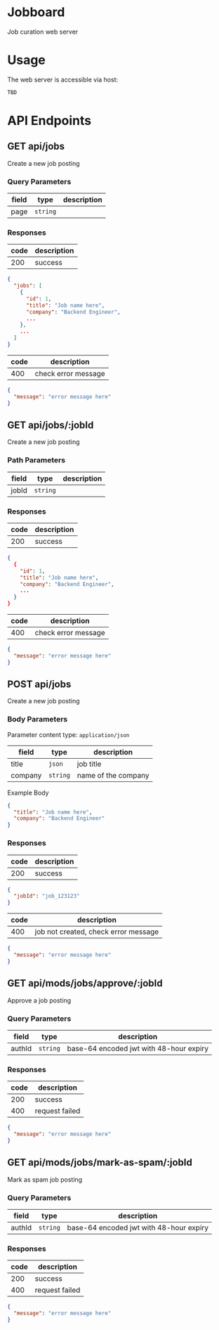 # Jobboard

Job curation web server

# Usage

The web server is accessible via host:

```bash
TBD
```

# API Endpoints

## GET api/jobs

Create a new job posting

### Query Parameters

| field | type     | description |
| ----- | -------- | ----------- |
| page  | `string` |             |

### Responses

| code | description |
| ---- | ----------- |
| 200  | success     |

```json
{
  "jobs": [
    {
      "id": 1,
      "title": "Job name here",
      "company": "Backend Engineer",
      ...
    },
    ...
  ]
}
```

| code | description         |
| ---- | ------------------- |
| 400  | check error message |

```json
{
  "message": "error message here"
}
```

## GET api/jobs/:jobId

Create a new job posting

### Path Parameters

| field | type     | description |
| ----- | -------- | ----------- |
| jobId | `string` |             |

### Responses

| code | description |
| ---- | ----------- |
| 200  | success     |

```json
{
  {
    "id": 1,
    "title": "Job name here",
    "company": "Backend Engineer",
    ...
  }
}
```

| code | description         |
| ---- | ------------------- |
| 400  | check error message |

```json
{
  "message": "error message here"
}
```

## POST api/jobs

Create a new job posting

### Body Parameters

Parameter content type: `application/json`

| field   | type     | description         |
| ------- | -------- | ------------------- |
| title   | `json`   | job title           |
| company | `string` | name of the company |

Example Body

```json
{
  "title": "Job name here",
  "company": "Backend Engineer"
}
```

### Responses

| code | description |
| ---- | ----------- |
| 200  | success     |

```json
{
  "jobId": "job_123123"
}
```

| code | description                          |
| ---- | ------------------------------------ |
| 400  | job not created, check error message |

```json
{
  "message": "error message here"
}
```

## GET api/mods/jobs/approve/:jobId

Approve a job posting

### Query Parameters

| field  | type     | description                             |
| ------ | -------- | --------------------------------------- |
| authId | `string` | base-64 encoded jwt with 48-hour expiry |

### Responses

| code | description    |
| ---- | -------------- |
| 200  | success        |
| 400  | request failed |

```json
{
  "message": "error message here"
}
```

## GET api/mods/jobs/mark-as-spam/:jobId

Mark as spam job posting

### Query Parameters

| field  | type     | description                             |
| ------ | -------- | --------------------------------------- |
| authId | `string` | base-64 encoded jwt with 48-hour expiry |

### Responses

| code | description    |
| ---- | -------------- |
| 200  | success        |
| 400  | request failed |

```json
{
  "message": "error message here"
}
```
